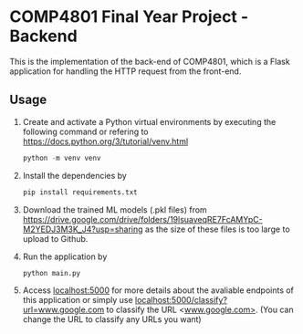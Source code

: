 # COMP4801 Final Year Project - Backend

This is the implementation of the back-end of COMP4801, which is a Flask application for handling the HTTP request from the front-end.


## Usage

1. Create and activate a Python virtual environments by executing the following command or refering to <https://docs.python.org/3/tutorial/venv.html>

    ```python
    python -m venv venv
    ```

2. Install the dependencies by

    ```python
    pip install requirements.txt
    ```

3. Download the trained ML models (.pkl files) from <https://drive.google.com/drive/folders/19lsuaveqRE7FcAMYpC-M2YEDJ3M3K_J4?usp=sharing> as the size of these files is too large to upload to Github.

4. Run the application by

    ```python
    python main.py
    ```

5. Access <localhost:5000> for more details about the avaliable endpoints of this application or simply use <localhost:5000/classify?url=www.google.com> to classify the URL <www.google.com>. (You can change the URL to classify any URLs you want)